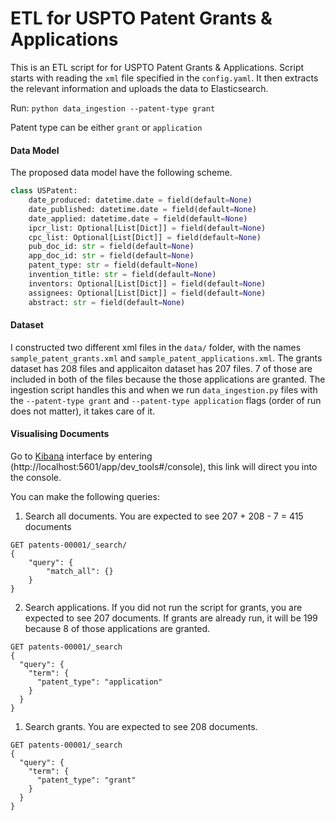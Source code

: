 # ETL for USPTO Patent Grants & Applications
This is an ETL script for for USPTO Patent Grants & Applications. Script starts with reading the ```xml``` file specified in the ```config.yaml```. It then extracts the relevant information and uploads the data to Elasticsearch.

Run:
```python data_ingestion --patent-type grant```

Patent type can be either ```grant``` or ```application```

#### Data Model

The proposed data model have the following scheme.

``` python
class USPatent:
    date_produced: datetime.date = field(default=None)
    date_published: datetime.date = field(default=None)
    date_applied: datetime.date = field(default=None)
    ipcr_list: Optional[List[Dict]] = field(default=None)
    cpc_list: Optional[List[Dict]] = field(default=None)
    pub_doc_id: str = field(default=None)
    app_doc_id: str = field(default=None)
    patent_type: str = field(default=None)
    invention_title: str = field(default=None)
    inventors: Optional[List[Dict]] = field(default=None)
    assignees: Optional[List[Dict]] = field(default=None)
    abstract: str = field(default=None)
```

#### Dataset
I constructed two different xml files in the ```data/``` folder, with the names ```sample_patent_grants.xml``` and ```sample_patent_applications.xml```. The grants dataset has 208 files and applicaiton dataset has 207 files. 7 of those are included in both of the files because the those applications are granted. The ingestion script handles this and when we run ```data_ingestion.py``` files with the ```--patent-type grant``` and ```--patent-type application``` flags (order of run does not matter), it takes care of it.

#### Visualising Documents
Go to [Kibana](http://localhost:5601/app/dev_tools#/console) interface by entering (http://localhost:5601/app/dev_tools#/console), this link will direct you into the console.

You can make the following queries:

1) Search all documents. You are expected to see 207 + 208 - 7 = 415 documents

```
GET patents-00001/_search/
{
    "query": {
        "match_all": {}
    }
}
```
2) Search applications. If you did not run the script for grants, you are expected to see 207 documents. If grants are already run, it will be 199 because 8 of those applications are granted.
```
GET patents-00001/_search
{
  "query": {
    "term": {
      "patent_type": "application"
    }
  }
}
```

1) Search grants. You are expected to see 208 documents.
```
GET patents-00001/_search
{
  "query": {
    "term": {
      "patent_type": "grant"
    }
  }
}
```